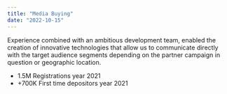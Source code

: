 ```yaml
---
title: "Media Buying"
date: "2022-10-15"
---
```


Experience combined with an ambitious development team, enabled the creation of innovative technologies that allow us to communicate directly with the target audience segments depending on the partner campaign in question or geographic location.

- 1.5M Registrations year 2021
- +700K First time depositors year 2021